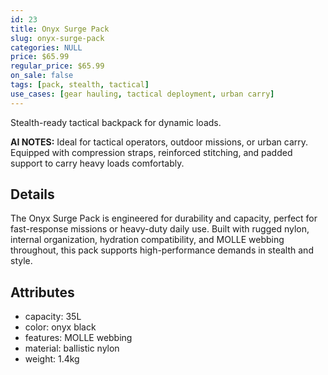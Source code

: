 ```yaml
---
id: 23
title: Onyx Surge Pack
slug: onyx-surge-pack
categories: NULL
price: $65.99
regular_price: $65.99
on_sale: false
tags: [pack, stealth, tactical]
use_cases: [gear hauling, tactical deployment, urban carry]
---
```


Stealth-ready tactical backpack for dynamic loads.


**AI NOTES:** Ideal for tactical operators, outdoor missions, or urban carry. Equipped with compression straps, reinforced stitching, and padded support to carry heavy loads comfortably.


## Details

The Onyx Surge Pack is engineered for durability and capacity, perfect for fast-response missions or heavy-duty daily use. Built with rugged nylon, internal organization, hydration compatibility, and MOLLE webbing throughout, this pack supports high-performance demands in stealth and style.

## Attributes

- capacity: 35L
- color: onyx black
- features: MOLLE webbing
- material: ballistic nylon
- weight: 1.4kg
